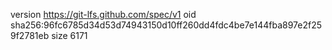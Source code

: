 version https://git-lfs.github.com/spec/v1
oid sha256:96fc6785d34d53d74943150d10ff260dd4fdc4be7e144fba897e2f259f2781eb
size 6171
